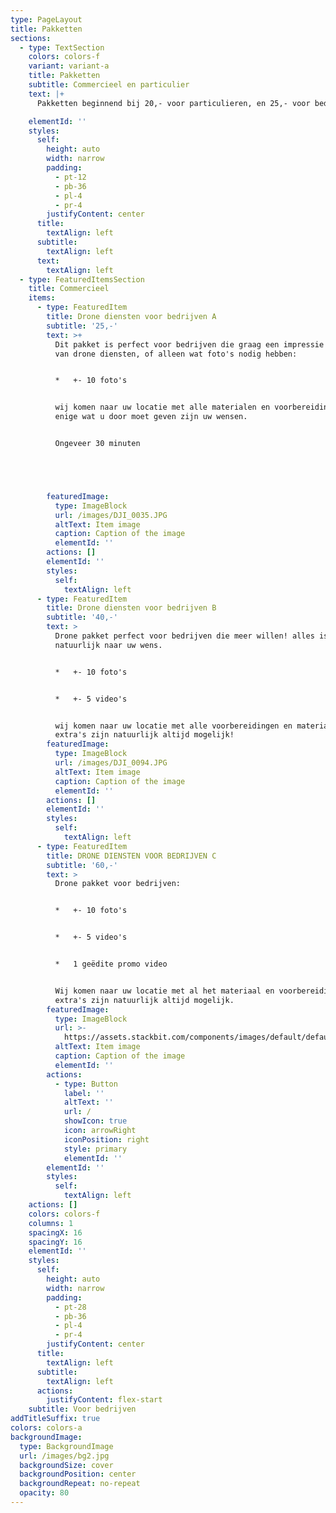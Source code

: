 ```yaml
---
type: PageLayout
title: Pakketten
sections:
  - type: TextSection
    colors: colors-f
    variant: variant-a
    title: Pakketten
    subtitle: Commercieel en particulier
    text: |+
      Pakketten beginnend bij 20,- voor particulieren, en 25,- voor bedrijven.

    elementId: ''
    styles:
      self:
        height: auto
        width: narrow
        padding:
          - pt-12
          - pb-36
          - pl-4
          - pr-4
        justifyContent: center
      title:
        textAlign: left
      subtitle:
        textAlign: left
      text:
        textAlign: left
  - type: FeaturedItemsSection
    title: Commercieel
    items:
      - type: FeaturedItem
        title: Drone diensten voor bedrijven A
        subtitle: '25,-'
        text: >+
          Dit pakket is perfect voor bedrijven die graag een impressie willen
          van drone diensten, of alleen wat foto's nodig hebben:


          *   +- 10 foto's


          wij komen naar uw locatie met alle materialen en voorbereidingen, het
          enige wat u door moet geven zijn uw wensen. 


          Ongeveer 30 minuten





        featuredImage:
          type: ImageBlock
          url: /images/DJI_0035.JPG
          altText: Item image
          caption: Caption of the image
          elementId: ''
        actions: []
        elementId: ''
        styles:
          self:
            textAlign: left
      - type: FeaturedItem
        title: Drone diensten voor bedrijven B
        subtitle: '40,-'
        text: >
          Drone pakket perfect voor bedrijven die meer willen! alles is
          natuurlijk naar uw wens. 


          *   +- 10 foto's


          *   +- 5 video's


          wij komen naar uw locatie met alle voorbereidingen en materialen,
          extra's zijn natuurlijk altijd mogelijk!
        featuredImage:
          type: ImageBlock
          url: /images/DJI_0094.JPG
          altText: Item image
          caption: Caption of the image
          elementId: ''
        actions: []
        elementId: ''
        styles:
          self:
            textAlign: left
      - type: FeaturedItem
        title: DRONE DIENSTEN VOOR BEDRIJVEN C
        subtitle: '60,-'
        text: >
          Drone pakket voor bedrijven:


          *   +- 10 foto's


          *   +- 5 video's


          *   1 geëdite promo video


          Wij komen naar uw locatie met al het materiaal en voorbereidingen!
          extra's zijn natuurlijk altijd mogelijk.
        featuredImage:
          type: ImageBlock
          url: >-
            https://assets.stackbit.com/components/images/default/default-image.png
          altText: Item image
          caption: Caption of the image
          elementId: ''
        actions:
          - type: Button
            label: ''
            altText: ''
            url: /
            showIcon: true
            icon: arrowRight
            iconPosition: right
            style: primary
            elementId: ''
        elementId: ''
        styles:
          self:
            textAlign: left
    actions: []
    colors: colors-f
    columns: 1
    spacingX: 16
    spacingY: 16
    elementId: ''
    styles:
      self:
        height: auto
        width: narrow
        padding:
          - pt-28
          - pb-36
          - pl-4
          - pr-4
        justifyContent: center
      title:
        textAlign: left
      subtitle:
        textAlign: left
      actions:
        justifyContent: flex-start
    subtitle: Voor bedrijven
addTitleSuffix: true
colors: colors-a
backgroundImage:
  type: BackgroundImage
  url: /images/bg2.jpg
  backgroundSize: cover
  backgroundPosition: center
  backgroundRepeat: no-repeat
  opacity: 80
---
```

